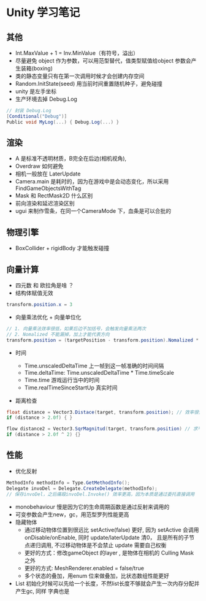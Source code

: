 # Unity 学习笔记


## 其他

- Int.MaxValue + 1 = Inv.MinValue（有符号，溢出）
- 尽量避免 object 作为参数，可以用范型替代，值类型赋值给object 参数会产生装箱(boxing)
- 类的静态变量只有在第一次调用时候才会创建内存空间
- Random.InitState(seed) 用当前时间重置随机种子，避免碰撞
- unity 是左手坐标
- 生产环境去掉 Debug.Log
```csharp
// 封装 Debug.Log
[Conditional("Debug")]
Public void MyLog(...) { Debug.Log(...) }
```


## 渲染
- A 是标准不透明材质，B完全在后边(相机视角), 
- Overdraw 如何避免
- 相机一般放在 LaterUpdate
- Camera.main 是耗时的，因为在游戏中是会动态变化，所以采用 FindGameObjectsWithTag
- Mask 和 RectMask2D 什么区别
- 前向渲染和延迟渲染区别
- ugui 来制作雪条，在同一个CameraMode 下，血条是可以合批的


## 物理引擎

- BoxCollider + rigidBody 才能触发碰撞

## 向量计算

- 四元数 和 欧拉角是啥 ？
- 结构体赋值无效
```csharp
transform.position.x = 3
```
- 向量乘法优化 + 向量单位化
```csharp
// 1. 向量乘法效率很低，如果后边不加括号，会触发向量乘法两次
// 2. Nomalized 不能漏掉，加上才能代表方向
transform.position = (targetPosition - transform.position).Nomalized * (speed * deltaTime)
```
- 时间
  - Time.unscaledDeltaTime 上一帧到这一帧准确的时间间隔
  - Time.deltaTime: Time.unscaledDeltaTime * Time.timeScale
  - Time.time 游戏运行当中的时间
  - Time.realTimeSinceStartUp 真实时间

- 距离检查
```csharp
float distance = Vector3.Distace(target, transform.position); // 效率很低, 会开平方
if (distance > 2.0f) { }

flow distance2 = Vector3.SqrMagnitud(target, transform.position) // 求平方，这样就少了一个开平计算
if (distance > 2.0f ^ 2) {}
```

## 性能

- 优化反射
```csharp
MethodInfo methodInfo = Type.GetMethodInfo();
Delegate invoDel = Delegate.CreateDelegate(methodInfo);
// 保存invoDel，之后痛殴invoDel.Invoke() 效率更高，因为本质是通过委托直接调用
```
- monobehaviour 慢是因为它的生命周期函数是通过反射来调用的
- 可变参数会产生new，gc，用范型罗列性能更高
- 隐藏物体
  - 通过移动物体位置到很远比 setActive(false) 更好, 因为 setActive 会调用 onDisable/onEnable, 同时 update/laterUpdate 清0， 且是所有的子节点递归调用, 不过移动物体是不会禁止 update 需要自己权衡
  - 更好的方式：修改gameObject 的layer , 是物体在相机的 Culling Mask 之外
  - 更好的方式: MeshRenderer.enabled = false/true 
  - 多个状态的叠加，用enum 位来做叠加，比状态数组性能更好
- List 初始化时候可以先给一个长度，不然list长度不够就会产生一次内存分配并产生gc, 同样 字典也是
